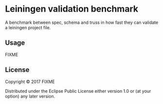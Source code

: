 # Leiningen validation benchmark

A benchmark between spec, schema and truss in how fast they can
validate a leiningen project file.

## Usage

FIXME

## License

Copyright © 2017 FIXME

Distributed under the Eclipse Public License either version 1.0 or (at
your option) any later version.
